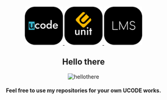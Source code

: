 <head>
    <p align="center">
        <a href="https://ucode.world/en/" target="_blank">
            <img src="https://github.com/NogaKazaha/NogaKazaha/blob/master/img/Header/ucode.png" height="100px">
        </a>
        <a href="https://unitfactory.net/" target="_blank">
            <img src="https://github.com/NogaKazaha/NogaKazaha/blob/master/img/Header/unit.png" height="100px">
        </a>
        <a href="https://lms.ucode.world/users/plitovka/" target="_blank">
            <img src="https://github.com/NogaKazaha/NogaKazaha/blob/master/img/Header/lms.png" height="100px">
        </a>
        <h2 align="center">Hello there</h2>
    </p>
</head>

<footer>
<p align="center"><img src="https://emoji.gg/assets/emoji/2860_hellothere.gif" width="64px" height="64px" alt="hellothere"></a></p>
<h4 align="center">Feel free to use my repositories for your own UCODE works.</h4>
</footer>
